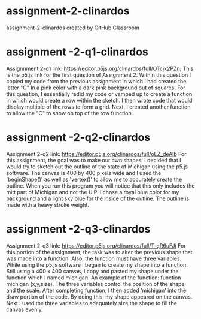 # assignment-2-clinardos
assignment-2-clinardos created by GitHub Classroom


# assignment -2-q1-clinardos
Assignnment 2-q1 link: https://editor.p5js.org/clinardos/full/OTcik2PZn; This is the p5.js link for the first question of Assignment 2. Within this question I copied my code from the previous assignment in which I had created the letter "C" In a pink color with a dark pink background out of squares. For this question, I essentially redid my code or vamped up to create a function in which would create a row within the sketch. I then wrote code that would display multiple of the rows to form a grid. Next, I created another function to allow the "C" to show on top of the row function. 

# assignment -2-q2-clinardos
Assignment 2-q2 link: https://editor.p5js.org/clinardos/full/oLZ_deAlb For this assignment, the goal was to make our own shapes. I decided that I would try to sketch out the outline of the state of Michigan using the p5.js software. The canvas is 400 by 400 pixels wide and I used the 'beginShape()' as well as 'vertex()' to allow me to accurately create the outline. When you run this program you will notice that this only includes the mitt part of Michigan and not the U.P. I chose a royal blue color for my background and a light sky blue for the inside of the outline. The outline is made with a heavy stroke weight. 

# assignment -2-q3-clinardos
Assignment 2-q3 link: https://editor.p5js.org/clinardos/full/T-qR6uFJi For this portion of the assignment, the task was to alter the previous shape that was made into a function. Also, the function must have three variables. While using the p5.js software I began to create my shape into a function. Still using a 400 x 400 canvas, I copy and pasted my shape under the function which I named michigan. An example of the function: function michigan (x,y,size). The three variables control the position of the shape and the scale. After completing function, I then added 'michigan' into the draw portion of the code. By doing this, my shape appeared on the canvas. Next I used the three variables to adequately size the shape to fill the canvas evenly. 
